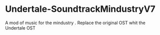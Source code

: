 # Undertale-SoundtrackMindustryV7
A mod of music for the mindustry . Replace the original OST whit the Undertale OST
